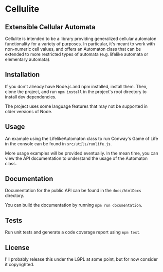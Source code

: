 # Cellulite
## Extensible Cellular Automata
Cellulite is intended to be a library providing generalized cellular 
automaton functionality for a variety of purposes.  In particular, it's 
meant to work with non-numeric cell values, and offers an Automaton 
class that can be extended to more restricted types of automata 
(e.g. lifelike automata or elementary automata).

## Installation
If you don't already have Node.js and npm installed, install them.
Then, clone the project, and run `npm install` in the project's root
directory to install dev dependencies.

The project uses some language features that may not be supported in older
versions of Node.

## Usage
An example using the LifelikeAutomaton class to run Conway's Game of Life
in the console can be found in `src/utils/runlife.js`.

More usage examples will be provided eventually.  In the mean time, you can
view the API documentation to understand the usage of the Automaton
class.

## Documentation
Documentation for the public API can be found in the `docs/htmlDocs` 
directory.

You can build the documentation by running `npm run documentation`.

## Tests
Run unit tests and generate a code coverage report using `npm test`.

## License
I'll probably release this under the LGPL at some point, but for now consider it copyrighted.
